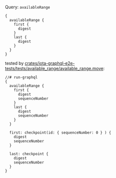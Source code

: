 Query: `availableRange`

```
{
  availableRange {
    first {
      digest
    }
    last {
      digest
    }
  }
}
```

tested by [crates/iota-graphql-e2e-tests/tests/available_range/available_range.move](../../../iota-graphql-e2e-tests/tests/available_range/available_range.move):

```
//# run-graphql
{
  availableRange {
    first {
      digest
      sequenceNumber
    }
    last {
      digest
      sequenceNumber
    }
  }

  first: checkpoint(id: { sequenceNumber: 0 } ) {
    digest
    sequenceNumber
  }

  last: checkpoint {
    digest
    sequenceNumber
  }
}
```
